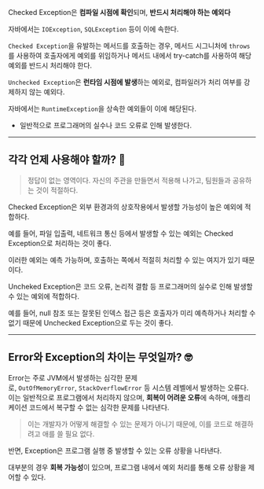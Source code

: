 Checked Exception은 **컴파일 시점에 확인**되며, **반드시 처리해야 하는 예외다** 

자바에서는 `IOException`, `SQLException` 등이 이에 속한다.

`Checked Exception`을 유발하는 메서드를 호출하는 경우, 메서드 시그니처에 `throws`를 사용하여 호출자에게 예외를 위임하거나 메서드 내에서 try-catch를 사용하여 해당 예외를 반드시 처리해야 한다.

`Unchecked Exception`은 **런타임 시점에 발생**하는 예외로, 컴파일러가 처리 여부를 강제하지 않는 예외다.

자바에서는 `RuntimeException`을 상속한 예외들이 이에 해당된다.

- 일반적으로 프로그래머의 실수나 코드 오류로 인해 발생한다.

---

## **각각 언제 사용해야 할까? 🤔**

> 정답이 없는 영역이다. 자신의 주관을 만들면서 적용해 나가고, 팀원들과 공유하는 것이 적절하다.
> 

Checked Exception은 외부 환경과의 상호작용에서 발생할 가능성이 높은 예외에 적합하다.

예를 들어, 파일 입출력, 네트워크 통신 등에서 발생할 수 있는 예외는 Checked Exception으로 처리하는 것이 좋다.

이러한 예외는 예측 가능하며, 호출하는 쪽에서 적절히 처리할 수 있는 여지가 있기 때문이다.

Uncheked Exception은 코드 오류, 논리적 결함 등 프로그래머의 실수로 인해 발생할 수 있는 예외에 적합하다. 

예를 들어, null 참조 또는 잘못된 인덱스 접근 등은 호출자가 미리 예측하거나 처리할 수 없기 때문에 Unchecked Exception으로 두는 것이 좋다.

---

## **Error와 Exception의 차이는 무엇일까? 🤓**

Error는 주로 JVM에서 발생하는 심각한 문제로, `OutOfMemoryError`, `StackOverflowError` 등 시스템 레벨에서 발생하는 오류다. 이는 일반적으로 프로그램에서 처리하지 않으며, **회복이 어려운 오류**에 속하며, 애플리케이션 코드에서 복구할 수 없는 심각한 문제를 나타낸다.

> 이는 개발자가 어떻게 해결할 수 있는 문제가 아니기 때문에, 이를 코드로 해결하려고 애를 쓸 필요 없다.
> 

반면, Exception은 프로그램 실행 중 발생할 수 있는 오류 상황을 나타낸다.

대부분의 경우 **회복 가능성**이 있으며, 프로그램 내에서 예외 처리를 통해 오류 상황을 제어할 수 있다.
